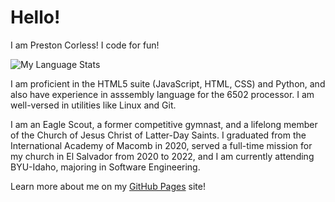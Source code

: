 # Hello!

I am Preston Corless! I code for fun! 

![My Language Stats](https://github-readme-stats.vercel.app/api/top-langs/?username=pgattic&layout=compact&theme=dark&exclude_repo=smb1-disasm)

I am proficient in the HTML5 suite (JavaScript, HTML, CSS) and Python, and also have experience in asssembly language for the 6502 processor. I am well-versed in utilities like Linux and Git. 

I am an Eagle Scout, a former competitive gymnast, and a lifelong member of the Church of Jesus Christ of Latter-Day Saints. I graduated from the International Academy of Macomb in 2020, served a full-time mission for my church in El Salvador from 2020 to 2022, and I am currently attending BYU-Idaho, majoring in Software Engineering.

Learn more about me on my [GitHub Pages](https://pgattic.github.io/about-me) site! 
